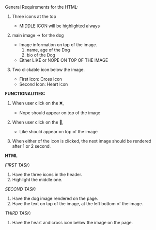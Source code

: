 General Requirements for the HTML:

1. Three icons at the top

   - MIDDLE ICON will be highlighted always

2. main image -> for the dog

   - Image information on top of the image.
     1. name, age of the Dog
     2. bio of the Dog
   - Either LIKE or NOPE ON TOP OF THE IMAGE

3. Two clickable icon below the image.
   - First Icon: Cross Icon
   - Second Icon: Heart Icon

**FUNCTIONALITIES:**

1. When user click on the ❌,

   - Nope should appear on top of the image

2. When user click on the 💖,

   - Like should appear on top of the image

3. When either of the icon is clicked, the next image should be rendered after 1 or 2 second.

<!-- BREAKDOWN -->

**HTML**

_FIRST TASK:_

1. Have the three icons in the header.
2. Highlight the middle one.

_SECOND TASK:_

1. Have the dog image rendered on the page.
2. Have the text on top of the image, at the left bottom of the image.

_THIRD TASK:_

1. Have the heart and cross icon below the image on the page.

<!-- HTML BREAKDOWN -->
